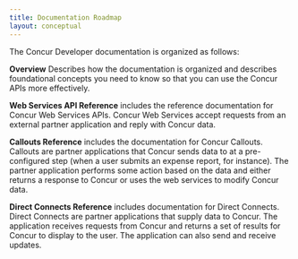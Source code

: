 ```yaml
---
title: Documentation Roadmap 
layout: conceptual
---
```





The Concur Developer documentation is organized as follows:

**Overview** Describes how the documentation is organized and describes foundational concepts you need to know so that you can use the Concur APIs more effectively.

**Web Services API Reference** includes the reference documentation for Concur Web Services APIs. Concur Web Services accept requests from an external partner application and reply with Concur data.

**Callouts Reference** includes the documentation for Concur Callouts. Callouts are partner applications that Concur sends data to at a pre-configured step (when a user submits an expense report, for instance). The partner application performs some action based on the data and either returns a response to Concur or uses the web services to modify Concur data.

**Direct Connects Reference** includes documentation for Direct Connects. Direct Connects are partner applications that supply data to Concur. The application receives requests from Concur and returns a set of results for Concur to display to the user. The application can also send and receive updates.

 